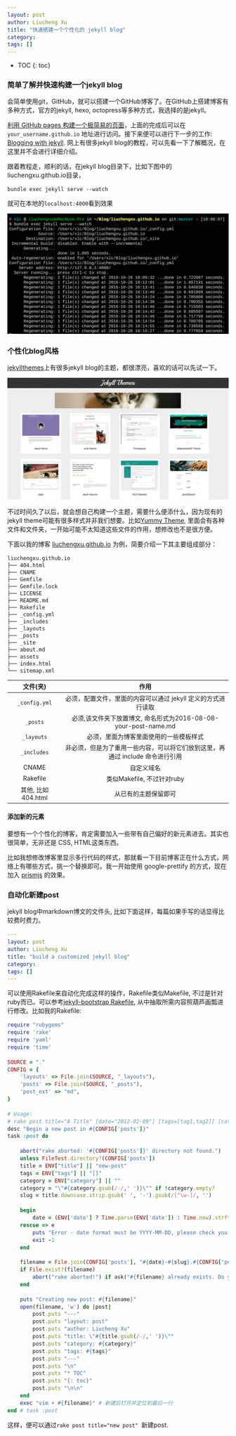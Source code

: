 ```yaml
---
layout: post
author: Liucheng Xu
title: "快速搭建一个个性化的 jekyll blog"
category:
tags: []
---
```


* TOC
{: toc}

### 简单了解并快速构建一个jekyll blog

会简单使用git，GitHub，就可以搭建一个GitHub博客了。在GitHub上搭建博客有多种方式，官方的jekyll, hexo, octopress等多种方式，我选择的是jekyll。

[利用 GitHub pages 构建一个极简易的页面](https://pages.github.com/)，上面的完成后可以在 `your_username.github.io` 地址进行访问。接下来便可以进行下一步的工作: [Blogging with jekyll](https://help.github.com/articles/using-jekyll-as-a-static-site-generator-with-github-pages/). 网上有很多jekyll blog的教程，可以先看一下了解概况，在这里并不会进行详细介绍。

跟着教程走，顺利的话，在jekyll blog目录下，比如下图中的liuchengxu.github.io目录，

```
bundle exec jekyll serve --watch
```

就可在本地的`localhost:4000`看到效果

![github-io](/assets/img/blog/2016/08-08/github-io.png)

### 个性化blog风格

[jekyllthemes](http://jekyllthemes.org/)上有很多jekyll blog的主题，都很漂亮，喜欢的话可以先试一下。

![jekyllthemes](/assets/img/blog/2016/08-08/jekyllthemes.png)

不过时间久了以后，就会想自己构建一个主题，需要什么便添什么，因为现有的jekyll theme可能有很多样式并非我们想要。比如[Yummy Theme](https://github.com/DONGChuan/Yummy-Jekyll), 里面会有各种文件和文件夹，一开始可能不太知道这些文件的作用，想修改也不是很方便。

下面以我的博客 [liuchengxu.github.io](https://github.com/xuliuchengxlc/xuliuchengxlc.github.io) 为例，简要介绍一下其主要组成部分：

```
liuchengxu.github.io
├── 404.html
├── CNAME
├── Gemfile
├── Gemfile.lock
├── LICENSE
├── README.md
├── Rakefile
├── _config.yml
├── _includes
├── _layouts
├── _posts
├── _site
├── about.md
├── assets
├── index.html
└── sitemap.xml
```

文件(夹)            | 作用
:---:               | :---:
`_config.yml`       | 必须，配置文件，里面的内容可以通过 jekyll 定义的方式进行读取
`_posts`            | 必须,该文件夹下放置博文, 命名形式为2016-08-08-your-post-name.md
`_layouts`          | 必须，里面为博客里面使用的一些模板样式
`_includes`         | 非必须，但是为了重用一些内容，可以将它们放到这里，再通过 include 命令进行引用
CNAME               | 自定义域名
Rakefile            | 类似Makefile, 不过针对ruby
其他, 比如 404.html | 从已有的主题保留即可

#### 添加新的元素

要想有一个个性化的博客，肯定需要加入一些带有自己偏好的新元素进去。其实也很简单，无非还是 CSS, HTML这类东西。

比如我想修改博客里显示多行代码的样式，那就看一下目前博客正在什么方式，网络上有哪些方式，挑一个替换即可。我一开始使用 google-prettify 的方式，现在加入 [prismjs](http://prismjs.com/) 的效果。


### 自动化新建post

jekyll blog中markdown博文的文件头, 比如下面这样，每篇如果手写的话显得比较费时费力。

``` yml
---
layout: post
author: Liucheng Xu
title: "build a customized jekyll blog"
category:
tags: []
---
```

可以使用Rakefile来自动化完成这样的操作，Rakefile类似Makefile, 不过是针对ruby而已。可以参考[jekyll-bootstrap Rakefile](https://github.com/plusjade/jekyll-bootstrap/blob/master/Rakefile), 从中抽取所需内容照葫芦画瓢进行修改。比如我的Rakefile:

``` ruby
require "rubygems"
require 'rake'
require 'yaml'
require 'time'

SOURCE = "."
CONFIG = {
    'layouts' => File.join(SOURCE, "_layouts"),
    'posts' => File.join(SOURCE, "_posts"),
    'post_ext' => "md",
}

# Usage:
# rake post title="A Title" [date="2012-02-09"] [tags=[tag1,tag2]] [category="category"]
desc "Begin a new post in #{CONFIG['posts']}"
task :post do

    abort("rake aborted: '#{CONFIG['posts']}' directory not found.")
    unless FileTest.directory?(CONFIG['posts'])
    title = ENV["title"] || "new-post"
    tags = ENV["tags"] || "[]"
    category = ENV["category"] || ""
    category = "\"#{category.gsub(/-/,' ')}\"" if !category.empty?
    slug = title.downcase.strip.gsub(' ', '-').gsub(/[^\w-]/, '')

    begin
        date = (ENV['date'] ? Time.parse(ENV['date']) : Time.now).strftime('%Y-%m-%d')
    rescue => e
        puts "Error - date format must be YYYY-MM-DD, please check you typed it correctly!"
        exit -1
    end

    filename = File.join(CONFIG['posts'], "#{date}-#{slug}.#{CONFIG['post_ext']}")
    if File.exist?(filename)
        abort("rake aborted!") if ask("#{filename} already exists. Do you want to overwrite?", ['y', 'n']) == 'n'
    end

    puts "Creating new post: #{filename}"
    open(filename, 'w') do |post|
        post.puts "---"
        post.puts "layout: post"
        post.puts "author: Liucheng Xu"
        post.puts "title: \"#{title.gsub(/-/,' ')}\""
        post.puts "category: #{category}"
        post.puts "tags: #{tags}"
        post.puts "---"
        post.puts "\n"
        post.puts "* TOC"
        post.puts "{: toc}"
        post.puts "\n\n"
    end
    exec "vim + #{filename}" # 新建后打开并定位到最后一行
end # task :post
```

这样，便可以通过`rake post title="new post" `新建post.
